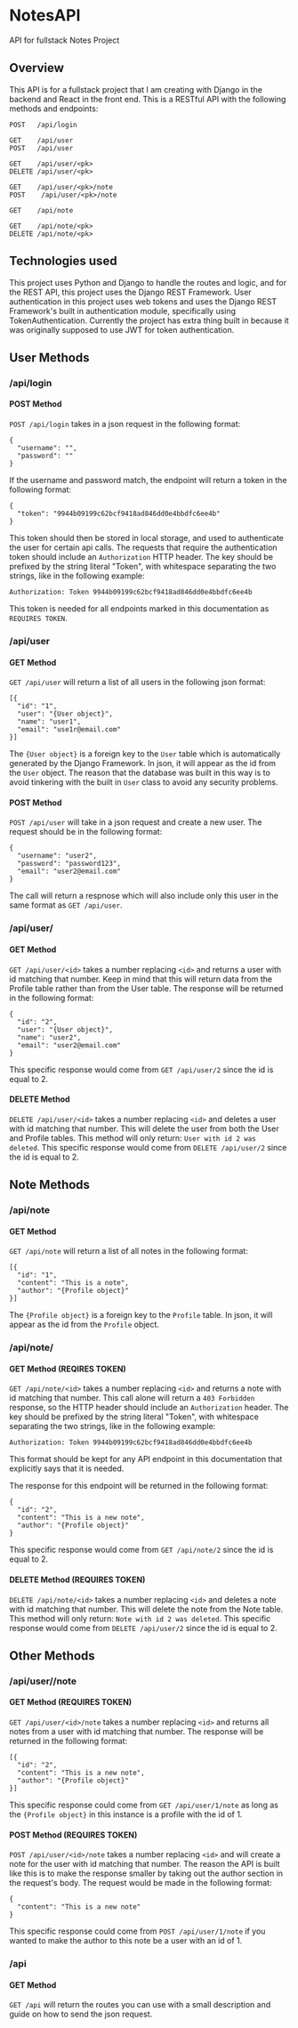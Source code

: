 # NotesAPI
API for fullstack Notes Project



## Overview

This API is for a fullstack project that I am creating with
Django in the backend and React in the front end. This is a
RESTful API with the following methods and endpoints:

```
POST   /api/login

GET    /api/user
POST   /api/user

GET    /api/user/<pk>
DELETE /api/user/<pk>

GET    /api/user/<pk>/note
POST    /api/user/<pk>/note

GET    /api/note

GET    /api/note/<pk>
DELETE /api/note/<pk>
```



## Technologies used

This project uses Python and Django to handle the routes and logic,
and for the REST API, this project uses the Django REST Framework.
User authentication in this project uses web tokens and uses the
Django REST Framework's built in authentication module, specifically
using TokenAuthentication. Currently the project has extra thing built
in because it was originally supposed to use JWT for token authentication.



## User Methods

### /api/login

#### POST Method

`POST /api/login` takes in a json request in the following format:
```
{
  "username": "",
  "password": ""
}
```

If the username and password match, the endpoint will return a token
in the following format:
```
{
  "token": "9944b09199c62bcf9418ad846dd0e4bbdfc6ee4b"
}
```

This token should then be stored in local storage, and used to authenticate
the user for certain api calls. The requests that require the authentication
token should include an `Authorization` HTTP header. The key should be prefixed
by the string literal "Token", with whitespace separating the two strings, like
in the following example:
```
Authorization: Token 9944b09199c62bcf9418ad846dd0e4bbdfc6ee4b
```

This token is needed for all endpoints marked in this documentation as
`REQUIRES TOKEN`.

### /api/user

#### GET Method

`GET /api/user` will return a list of all users in the following 
json format:
```
[{
  "id": "1",
  "user": "{User object}",
  "name": "user1",
  "email": "use1r@email.com"
}]
```

The `{User object}` is a foreign key to the `User` table which 
is automatically generated by the Django Framework. In json, 
it will appear as the id from the `User` object. The reason 
that the database was built in this way is to avoid tinkering
with the built in `User` class to avoid any security problems.

#### POST Method

`POST /api/user` will take in a json request and create a new
user. The request should be in the following format:
```
{
  "username": "user2",
  "password": "password123",
  "email": "user2@email.com"
}
```

The call will return a respnose which will also include only
this user in the same format as `GET /api/user`.


### /api/user/<id>

#### GET Method

`GET /api/user/<id>` takes a number replacing `<id>` and returns
a user with id matching that number. Keep in mind that this will
return data from the Profile table rather than from the User table.
The response will be returned in the following format:
```
{
  "id": "2",
  "user": "{User object}",
  "name": "user2",
  "email": "user2@email.com"
}
```

This specific response would come from `GET /api/user/2` since
the id is equal to 2.

#### DELETE Method

`DELETE /api/user/<id>` takes a number replacing `<id>` and
deletes a user with id matching that number. This will delete
the user from both the User and Profile tables. This method
will only return: `User with id 2 was deleted`. This specific
response would come from `DELETE /api/user/2` since the id is
equal to 2.



## Note Methods

### /api/note

#### GET Method

`GET /api/note` will return a list of all notes in the
following format:
```
[{
  "id": "1",
  "content": "This is a note",
  "author": "{Profile object}"
}]
```

The `{Profile object}` is a foreign key to the `Profile` table. 
In json, it will appear as the id from the `Profile` object.


### /api/note/<id>

#### GET Method (REQIRES TOKEN)

`GET /api/note/<id>` takes a number replacing `<id>` and returns
a note with id matching that number. This call alone will return
a `403 Forbidden` response, so the HTTP header should include an
`Authorization` header. The key should be prefixed by the string 
literal "Token", with whitespace separating the two strings, like
in the following example:
```
Authorization: Token 9944b09199c62bcf9418ad846dd0e4bbdfc6ee4b
```

This format should be kept for any API endpoint in this documentation
that explicitly says that it is needed.

The response for this endpoint will be returned in the following format:
```
{
  "id": "2",
  "content": "This is a new note",
  "author": "{Profile object}"
}
```

This specific response would come from `GET /api/note/2` since
the id is equal to 2.

#### DELETE Method (REQUIRES TOKEN)

`DELETE /api/note/<id>` takes a number replacing `<id>` and
deletes a note with id matching that number. This will delete
the note from the Note table. This method will only return:
`Note with id 2 was deleted`. This specific response would 
come from `DELETE /api/user/2` since the id is equal to 2.



## Other Methods

### /api/user/<id>/note

#### GET Method (REQUIRES TOKEN)

`GET /api/user/<id>/note` takes a number replacing `<id>`
and returns all notes from a user with id matching that
number. The response will be returned in the following format:
```
[{
  "id": "2",
  "content": "This is a new note",
  "author": "{Profile object}"
}]
```

This specific response could come from `GET /api/user/1/note`
as long as the `{Profile object}` in this instance is a profile
with the id of 1.

#### POST Method (REQUIRES TOKEN)

`POST /api/user/<id>/note` takes a number replacing
`<id>` and will create a note for the user with id matching
that number. The reason the API is built like this is to make
the response smaller by taking out the author section in the
request's body. The request would be made in the following format:
```
{
  "content": "This is a new note"
}
```

This specific response could come from `POST /api/user/1/note`
if you wanted to make the author to this note be a user with an
id of 1.


### /api

#### GET Method

`GET /api` will return the routes you can use with a small
description and guide on how to send the json request.


